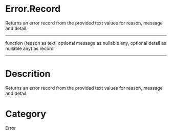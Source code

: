 ﻿# Error.Record
Returns an error record from the provided text values for reason, message and detail.
***
function (reason as text, optional message as nullable any, optional detail as nullable any) as record
***
# Descrition 
Returns an error record from the provided text values for reason, message and detail.
# Category 
Error
